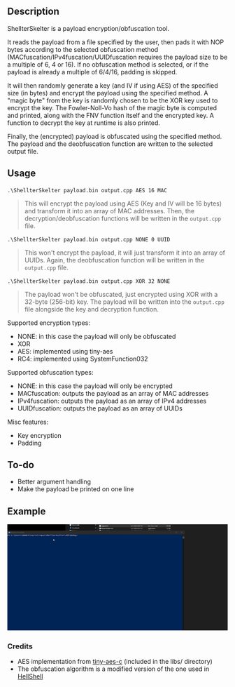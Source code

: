 ## Description

ShellterSkelter is a payload encryption/obfuscation tool.

It reads the payload from a file specified by the user, then pads it with NOP bytes according to the selected obfuscation method (MACfuscation/IPv4fuscation/UUIDfuscation requires the payload size to be a multiple of 6, 4 or 16). If no obfuscation method is selected, or if the payload is already a multiple of 6/4/16, padding is skipped.

It will then randomly generate a key (and IV if using AES) of the specified size (in bytes) and encrypt the payload using the specified method. A "magic byte" from the key is randomly chosen to be the XOR key used to encrypt the key. The Fowler-Noll-Vo hash of the magic byte is computed and printed, along with the FNV function itself and the encrypted key. A function to decrypt the key at runtime is also printed.

Finally, the (encrypted) payload is obfuscated using the specified method. The payload and the deobfuscation function are written to the selected output file.


## Usage

```
.\ShellterSkelter payload.bin output.cpp AES 16 MAC
```
> This will encrypt the payload using AES (Key and IV will be 16 bytes) and transform it into an array of MAC addresses. Then, the decryption/deobfuscation functions will be written in the `output.cpp` file.

```
.\ShellterSkelter payload.bin output.cpp NONE 0 UUID
```
> This won't encrypt the payload, it will just transform it into an array of UUIDs. Again, the deobfuscation function will be written in the `output.cpp` file.

```
.\ShellterSkelter payload.bin output.cpp XOR 32 NONE
```
> The payload won't be obfuscated, just encrypted using XOR with a 32-byte (256-bit) key. The payload will be written into the `output.cpp` file alongside the key and decryption function.

Supported encryption types:
- NONE: in this case the payload will only be obfuscated
- XOR
- AES: implemented using tiny-aes
- RC4: implemented using SystemFunction032

Supported obfuscation types:
- NONE: in this case the payload will only be encrypted
- MACfuscation: outputs the payload as an array of MAC addresses 
- IPv4fuscation: outputs the payload as an array of IPv4 addresses
- UUIDfuscation: outputs the payload as an array of UUIDs

Misc features:
- Key encryption
- Padding


## To-do
- Better argument handling
- Make the payload be printed on one line


## Example

![ShellterSkelter](Img/ExampleUsage2.gif)


### Credits

 - AES implementation from [tiny-aes-c](https://github.com/kokke/tiny-AES-c) (included in the libs/ directory)
 - The obfuscation algorithm is a modified version of the one used in [HellShell](https://github.com/NUL0x4C/HellShell)
